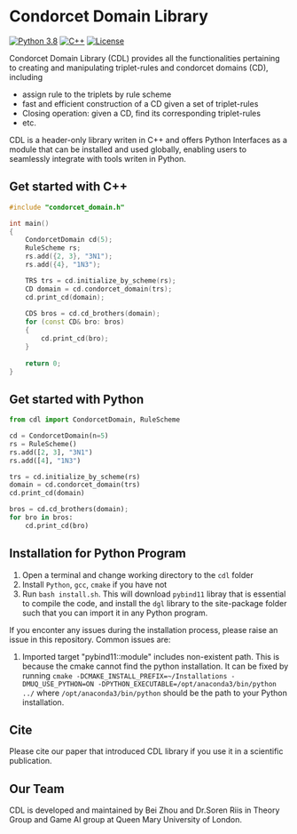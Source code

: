 # Condorcet Domain Library 

[![Python 3.8](https://img.shields.io/badge/python-3.6+-blue.svg)](https://www.python.org/downloads/release/python-380/)
[![C++](https://img.shields.io/badge/C++17-Solutions-blue.svg?style=flat&logo=c%2B%2B)](./license)
[![License](https://img.shields.io/badge/License-Apache%202.0-blue.svg)](./license)

Condorcet Domain Library (CDL) provides all the functionalities pertaining to 
creating and manipulating triplet-rules and condorcet domains (CD), including
- assign rule to the triplets by rule scheme
- fast and efficient construction of a CD given a set of triplet-rules
- Closing operation: given a CD, find its corresponding triplet-rules
- etc. 

CDL is a header-only library writen in C++ and offers Python Interfaces as a module that can be
installed and used globally, enabling users to seamlessly integrate with tools writen in Python.

## Get started with C++
```c++
#include "condorcet_domain.h"

int main()
{
    CondorcetDomain cd(5);
    RuleScheme rs;
    rs.add({2, 3}, "3N1");
    rs.add({4}, "1N3");

    TRS trs = cd.initialize_by_scheme(rs);
    CD domain = cd.condorcet_domain(trs);
    cd.print_cd(domain);
    
    CDS bros = cd.cd_brothers(domain);
    for (const CD& bro: bros)
    {
        cd.print_cd(bro);
    }
    
    return 0;
}
```

## Get started with Python
```python
from cdl import CondorcetDomain, RuleScheme

cd = CondorcetDomain(n=5)
rs = RuleScheme()
rs.add([2, 3], "3N1")
rs.add([4], "1N3")

trs = cd.initialize_by_scheme(rs)
domain = cd.condorcet_domain(trs)
cd.print_cd(domain)

bros = cd.cd_brothers(domain);
for bro in bros:
    cd.print_cd(bro)
```

## Installation for Python Program

1. Open a terminal and change working directory to the `cdl` folder
2. Install `Python`, `gcc`, `cmake` if you have not
3. Run `bash install.sh`. This will download `pybind11` libray that is essential to compile the code,
   and install the `dgl` library to the site-package folder such that you can import it in any Python program.


If you enconter any issues during the installation process, please raise an issue in this repository. Common issues are:
1. Imported target "pybind11::module" includes non-existent path. This is because the cmake cannot find the python installation.
It can be fixed by running `cmake -DCMAKE_INSTALL_PREFIX=~/Installations -DMUQ_USE_PYTHON=ON -DPYTHON_EXECUTABLE=/opt/anaconda3/bin/python ../`
where `/opt/anaconda3/bin/python` should be the path to your Python installation. 


## Cite
Please cite our paper that introduced CDL library if you use it in a scientific publication. 


## Our Team
CDL is developed and maintained by Bei Zhou and Dr.Soren Riis 
in Theory Group and Game AI group at Queen Mary University of London. 





